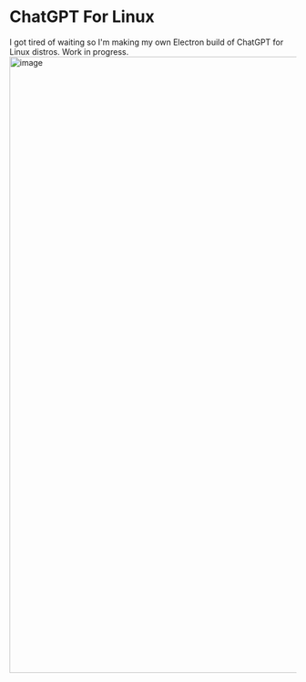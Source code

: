 # ChatGPT For Linux

I got tired of waiting so I'm making my own Electron build of ChatGPT for Linux distros.
Work in progress.
<img width="1918" height="1080" alt="image" src="https://github.com/user-attachments/assets/46c1af3e-507f-4b2f-9f2d-3137781d8677" />
